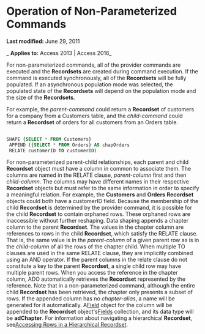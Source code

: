 
# Operation of Non-Parameterized Commands

 **Last modified:** June 29, 2011

 _ **Applies to:** Access 2013 | Access 2016_

For non-parameterized commands, all of the provider commands are executed and the  **Recordsets** are created during command execution. If the command is executed synchronously, all of the **Recordsets** will be fully populated. If an asynchronous population mode was selected, the populated state of the **Recordsets** will depend on the population mode and the size of the **Recordsets**.

For example, the  _parent-command_ could return a **Recordset** of customers for a company from a Customers table, and the _child-command_ could return a **Recordset** of orders for all customers from an Orders table.



```sql
 
SHAPE {SELECT * FROM Customers} 
 APPEND ({SELECT * FROM Orders} AS chapOrders 
 RELATE customerID TO customerID) 

```

For non-parameterized parent-child relationships, each parent and child  **Recordset** object must have a column in common to associate them. The columns are named in the RELATE clause, _parent-column_ first and then _child-column_. The columns may have different names in their respective **Recordset** objects but must refer to the same information in order to specify a meaningful relation. For example, the **Customers** and **Orders** **Recordset** objects could both have a customerID field. Because the membership of the child **Recordset** is determined by the provider command, it is possible for the child **Recordset** to contain orphaned rows. These orphaned rows are inaccessible without further reshaping.
Data shaping appends a chapter column to the parent  **Recordset**. The values in the chapter column are references to rows in the child **Recordset**, which satisfy the RELATE clause. That is, the same value is in the _parent-column_ of a given parent row as is in the _child-column_ of all the rows of the chapter child. When multiple TO clauses are used in the same RELATE clause, they are implicitly combined using an AND operator. If the parent columns in the relate clause do not constitute a key to the parent **Recordset**, a single child row may have multiple parent rows.
When you access the reference in the chapter column, ADO automatically retrieves the  **Recordset** represented by the reference. Note that in a non-parameterized command, although the entire child **Recordset** has been retrieved, the chapter only presents a subset of rows.
If the appended column has no  _chapter-alias_, a name will be generated for it automatically. A[Field](1dbd535e-48ad-a5c8-a1b2-6776c1e3e19d.md) object for the column will be appended to the **Recordset** object's[Fields](029aa738-8726-54a6-1813-b152813948bc.md) collection, and its data type will be **adChapter**.
For information about navigating a hierarchical  **Recordset**, see[Accessing Rows in a Hierarchical Recordset](db59b152-b780-539c-17ef-462e8adfb26e.md).
